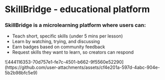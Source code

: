 <h1>SkillBridge - educational platform</h1>
<h3>SkillBridge is a microlearning platform where users can:</h3>
<ul>
  <li>Teach short, specific skills (under 5 mins per lesson)</li>
  <li>Learn by watching, trying, and discussing</li>
  <li>Earn badges based on community feedback</li>
  <li>Request skills they want to learn, so creators can respond</li>
</ul>
![444116353-70d757e1-fe7c-4501-b662-9f5560e52290](https://github.com/user-attachments/assets/cf4e201a-597d-4abc-904e-5b2b98bfc5e9)

